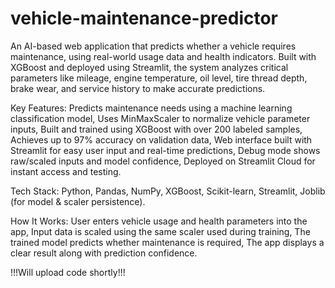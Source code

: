 # vehicle-maintenance-predictor
An AI-based web application that predicts whether a vehicle requires maintenance, using real-world usage data and health indicators. Built with XGBoost and deployed using Streamlit, the system analyzes critical parameters like mileage, engine temperature, oil level, tire thread depth, brake wear, and service history to make accurate predictions.

Key Features:
  Predicts maintenance needs using a machine learning classification model,
   Uses MinMaxScaler to normalize vehicle parameter inputs,
   Built and trained using XGBoost with over 200 labeled samples,
   Achieves up to 97% accuracy on validation data,
   Web interface built with Streamlit for easy user input and real-time predictions,
   Debug mode shows raw/scaled inputs and model confidence,
   Deployed on Streamlit Cloud for instant access and testing.

Tech Stack:
  Python, Pandas, NumPy,
   XGBoost, Scikit-learn,
   Streamlit,
   Joblib (for model & scaler persistence).

How It Works:
  User enters vehicle usage and health parameters into the app,
   Input data is scaled using the same scaler used during training,
   The trained model predicts whether maintenance is required,
   The app displays a clear result along with prediction confidence.

!!!Will upload code shortly!!!
